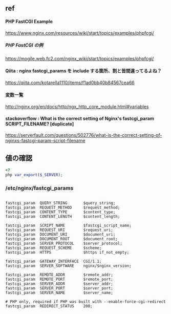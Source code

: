 ## ref

#### PHP FastCGI Example
<https://www.nginx.com/resources/wiki/start/topics/examples/phpfcgi/>  

##### PHP FastCGI の例
<https://mogile.web.fc2.com/nginx_wiki/start/topics/examples/phpfcgi/>  

#### Qiita : nginx fastcgi_params を include する箇所、割と皆間違ってるよね？
<https://qiita.com/kotarella1110/items/f1ad0bb40b84567cea66>  

#### 変数一覧
<http://nginx.org/en/docs/http/ngx_http_core_module.html#variables>

#### stackoverflow : What is the correct setting of Nginx's fastcgi_param SCRIPT_FILENAME? [duplicate]
<https://serverfault.com/questions/502776/what-is-the-correct-setting-of-nginxs-fastcgi-param-script-filename>


## 値の確認
```php
<?
php var_export($_SERVER);
```

### /etc/nginx/fastcgi_params
```

fastcgi_param  QUERY_STRING       $query_string;
fastcgi_param  REQUEST_METHOD     $request_method;
fastcgi_param  CONTENT_TYPE       $content_type;
fastcgi_param  CONTENT_LENGTH     $content_length;

fastcgi_param  SCRIPT_NAME        $fastcgi_script_name;
fastcgi_param  REQUEST_URI        $request_uri;
fastcgi_param  DOCUMENT_URI       $document_uri;
fastcgi_param  DOCUMENT_ROOT      $document_root;
fastcgi_param  SERVER_PROTOCOL    $server_protocol;
fastcgi_param  REQUEST_SCHEME     $scheme;
fastcgi_param  HTTPS              $https if_not_empty;

fastcgi_param  GATEWAY_INTERFACE  CGI/1.1;
fastcgi_param  SERVER_SOFTWARE    nginx/$nginx_version;

fastcgi_param  REMOTE_ADDR        $remote_addr;
fastcgi_param  REMOTE_PORT        $remote_port;
fastcgi_param  SERVER_ADDR        $server_addr;
fastcgi_param  SERVER_PORT        $server_port;
fastcgi_param  SERVER_NAME        $server_name;

# PHP only, required if PHP was built with --enable-force-cgi-redirect
fastcgi_param  REDIRECT_STATUS    200;
```


